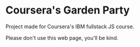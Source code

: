 # Coursera's Garden Party

Project made for Coursera's IBM fullstack JS course.

Please don't use this web page, you'll be kind.